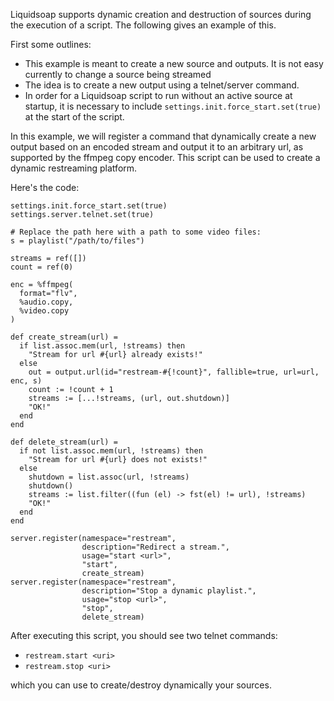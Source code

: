 Liquidsoap supports dynamic creation and destruction of sources
during the execution of a script. The following gives an example
of this.

First some outlines:

- This example is meant to create a new source and outputs. It is not easy currently to change a source being streamed
- The idea is to create a new output using a telnet/server command.
- In order for a Liquidsoap script to run without an active source at startup, it is necessary to include `settings.init.force_start.set(true)` at the start of the script.

In this example, we will register a command that dynamically create a new output based on an encoded stream
and output it to an arbitrary url, as supported by the ffmpeg copy encoder. This script can be used to create
a dynamic restreaming platform.

Here's the code:

```liquidsoap
settings.init.force_start.set(true)
settings.server.telnet.set(true)

# Replace the path here with a path to some video files:
s = playlist("/path/to/files")

streams = ref([])
count = ref(0)

enc = %ffmpeg(
  format="flv",
  %audio.copy,
  %video.copy
)

def create_stream(url) =
  if list.assoc.mem(url, !streams) then
    "Stream for url #{url} already exists!"
  else
    out = output.url(id="restream-#{!count}", fallible=true, url=url, enc, s)
    count := !count + 1
    streams := [...!streams, (url, out.shutdown)]
    "OK!"
  end
end

def delete_stream(url) =
  if not list.assoc.mem(url, !streams) then
    "Stream for url #{url} does not exists!"
  else
    shutdown = list.assoc(url, !streams)
    shutdown()
    streams := list.filter((fun (el) -> fst(el) != url), !streams)
    "OK!"
  end
end

server.register(namespace="restream",
                description="Redirect a stream.",
                usage="start <url>",
                "start",
                create_stream)
server.register(namespace="restream",
                description="Stop a dynamic playlist.",
                usage="stop <url>",
                "stop",
                delete_stream)
```

After executing this script, you should see two telnet commands:

- `restream.start <uri>`
- `restream.stop <uri>`

which you can use to create/destroy dynamically your sources.
